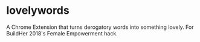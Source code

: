 # lovelywords
A Chrome Extension that turns derogatory words into something lovely. For BuildHer 2018's Female Empowerment hack.
